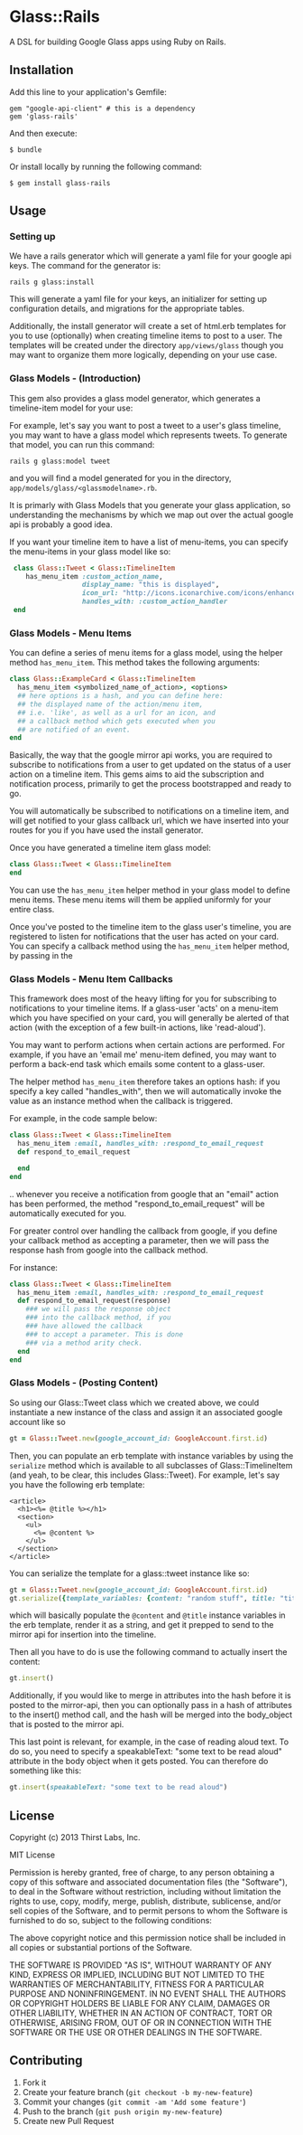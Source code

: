 # Glass::Rails

A DSL for building Google Glass apps using Ruby on Rails.

## Installation

Add this line to your application's Gemfile:

    gem "google-api-client" # this is a dependency
    gem 'glass-rails'

And then execute:

    $ bundle

Or install locally by running the following command:

    $ gem install glass-rails

## Usage

### Setting up

We have a rails generator which will generate a 
yaml file for your google api keys. The command for 
the generator is: 

    rails g glass:install

This will generate a yaml file for your keys, an initializer for 
setting up configuration details, and migrations for the appropriate
tables.

Additionally, the install generator will create a set of html.erb templates for you to use (optionally) when creating timeline items to post to a user. The templates will be created under the directory
`app/views/glass` though you may want to organize them more logically, depending on your use case.

### Glass Models - (Introduction)

This gem also provides a glass model generator, which generates a timeline-item
model for your use:

For example, let's say you want to post a tweet to a user's glass timeline, 
you may want to have a glass model which represents tweets. To generate that
model, you can run this command: 

    rails g glass:model tweet

and you will find a model generated for you in the directory,
`app/models/glass/<glassmodelname>.rb`. 

It is primarly with Glass Models that you generate your glass application,
so understanding the mechanisms by which we map out over the actual google
api is probably a good idea. 

If you want your timeline item to have a list of menu-items, you can specify 
the menu-items in your glass model like so:

```ruby
 class Glass::Tweet < Glass::TimelineItem
    has_menu_item :custom_action_name, 
                  display_name: "this is displayed", 
                  icon_url: "http://icons.iconarchive.com/icons/enhancedlabs/lha-objects/128/Filetype-URL-icon.png", 
                  handles_with: :custom_action_handler
 end
```
### Glass Models - Menu Items

You can define a series of menu items for a glass model,
using the helper method `has_menu_item`. This method takes the 
following arguments:

```ruby
class Glass::ExampleCard < Glass::TimelineItem
  has_menu_item <symbolized_name_of_action>, <options>
  ## here options is a hash, and you can define here:
  ## the displayed name of the action/menu item, 
  ## i.e. 'like', as well as a url for an icon, and 
  ## a callback method which gets executed when you
  ## are notified of an event.
end
```

Basically, the way that the google mirror api works, you
are required to subscribe to notifications from a user to
get updated on the status of a user action on a timeline 
item. This gems aims to aid the subscription and notification 
process, primarily to get the process bootstrapped and ready to
go. 

You will automatically be subscribed to notifications on a timeline
item, and will get notified to your glass callback url, which we have 
inserted into your routes for you if you have used the install 
generator.

Once you have generated a timeline item glass model:

```ruby
class Glass::Tweet < Glass::TimelineItem
end
```

You can use the `has_menu_item` helper method in your
glass model to define menu items. These menu items will them be
applied uniformly for your entire class. 

Once you've posted to the timeline item to the glass user's
timeline, you are registered to listen for notifications 
that the user has acted on your card. You can specify a callback method
using the `has_menu_item` helper method, by passing in the

### Glass Models - Menu Item Callbacks

This framework does most of the heavy lifting for you for subscribing
to notifications to your timeline items. If a glass-user 'acts' on a menu-item
which you have specified on your card, you will generally be alerted of 
that action (with the exception of a few built-in actions, like 'read-aloud').

You may want to perform actions when certain actions are performed. For
example, if you have an 'email me' menu-item defined, you may want to 
perform a back-end task which emails some content to a glass-user. 

The helper method `has_menu_item` therefore takes an options hash: if you specify
a key called "handles_with", then we will automatically invoke the value as an
instance method when the callback is triggered. 

For example, in the code sample below:

```ruby
class Glass::Tweet < Glass::TimelineItem
  has_menu_item :email, handles_with: :respond_to_email_request
  def respond_to_email_request

  end
end
```

.. whenever you receive a notification from google that an "email" action has
been performed, the method "respond_to_email_request" will be automatically
executed for you.

For greater control over handling the callback from google, if you 
define your callback method as accepting a parameter, then we will pass 
the response hash from google into the callback method.

For instance:

```ruby
class Glass::Tweet < Glass::TimelineItem
  has_menu_item :email, handles_with: :respond_to_email_request
  def respond_to_email_request(response)
    ### we will pass the response object
    ### into the callback method, if you
    ### have allowed the callback
    ### to accept a parameter. This is done
    ### via a method arity check. 
  end
end
```

### Glass Models - (Posting Content) 

So using our Glass::Tweet class which we created above, we
could instantiate a new instance of the class and assign it 
an associated google account like so

```ruby
gt = Glass::Tweet.new(google_account_id: GoogleAccount.first.id)
```
Then, you can populate an erb template with instance variables by
using the `serialize` method which is available to all subclasses 
of Glass::TimelineItem (and yeah, to be clear, this includes Glass::Tweet).
For example, let's say you have the following erb template:

```erb
<article>
  <h1><%= @title %></h1>
  <section>
    <ul>
      <%= @content %>
    </ul>
  </section>
</article>
```

You can serialize the template for a glass::tweet instance like so:

```ruby
gt = Glass::Tweet.new(google_account_id: GoogleAccount.first.id)
gt.serialize({template_variables: {content: "random stuff", title: "title"}})
```

which will basically populate the `@content` and `@title` instance variables
in the erb template, render it as a string, and get it prepped to send to the
mirror api for insertion into the timeline.

Then all you have to do is use the following command to actually insert the content:

```ruby
gt.insert()
```

Additionally, if you would like to merge in attributes into the hash before it is 
posted to the mirror-api, then you can optionally pass in a hash of attributes 
to the insert() method call, and the hash will be merged into the body_object that
is posted to the mirror api.

This last point is relevant, for example, in the case of reading aloud text. 
To do so, you need to specify a speakableText: "some text to be read aloud" attribute 
in the body object when it gets posted. You can therefore do something like this:

```ruby
gt.insert(speakableText: "some text to be read aloud")
```
## License 

Copyright (c) 2013 Thirst Labs, Inc.

MIT License

Permission is hereby granted, free of charge, to any person obtaining
a copy of this software and associated documentation files (the
"Software"), to deal in the Software without restriction, including
without limitation the rights to use, copy, modify, merge, publish,
distribute, sublicense, and/or sell copies of the Software, and to
permit persons to whom the Software is furnished to do so, subject to
the following conditions:

The above copyright notice and this permission notice shall be
included in all copies or substantial portions of the Software.

THE SOFTWARE IS PROVIDED "AS IS", WITHOUT WARRANTY OF ANY KIND,
EXPRESS OR IMPLIED, INCLUDING BUT NOT LIMITED TO THE WARRANTIES OF
MERCHANTABILITY, FITNESS FOR A PARTICULAR PURPOSE AND
NONINFRINGEMENT. IN NO EVENT SHALL THE AUTHORS OR COPYRIGHT HOLDERS BE
LIABLE FOR ANY CLAIM, DAMAGES OR OTHER LIABILITY, WHETHER IN AN ACTION
OF CONTRACT, TORT OR OTHERWISE, ARISING FROM, OUT OF OR IN CONNECTION
WITH THE SOFTWARE OR THE USE OR OTHER DEALINGS IN THE SOFTWARE.

## Contributing

1. Fork it
2. Create your feature branch (`git checkout -b my-new-feature`)
3. Commit your changes (`git commit -am 'Add some feature'`)
4. Push to the branch (`git push origin my-new-feature`)
5. Create new Pull Request
